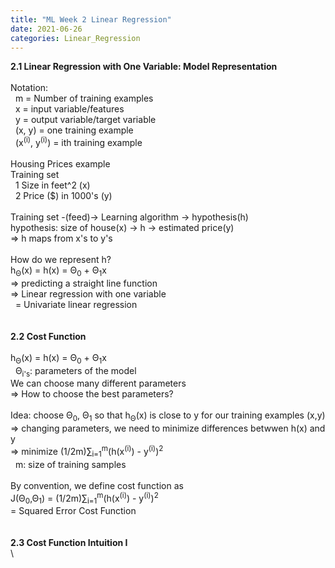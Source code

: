 ```yaml
---
title: "ML Week 2 Linear Regression"
date: 2021-06-26
categories: Linear_Regression
---
```

**2.1 Linear Regression with One Variable: Model Representation**\
\
Notation:\
&nbsp; m = Number of training examples\
&nbsp; x = input variable/features\
&nbsp; y = output variable/target variable\
&nbsp; (x, y) = one training example\
&nbsp; (x<sup>(i)</sup>, y<sup>(i)</sup>) = ith training example\
\
Housing Prices example\
Training set\
&nbsp; 1 Size in feet^2 (x)\
&nbsp; 2 Price ($) in 1000's (y)\
\
Training set -(feed)-> Learning algorithm -> hypothesis(h)\
hypothesis: size of house(x) -> h -> estimated price(y)\
=> h maps from x's to y's\
\
How do we represent h?\
h<sub>Θ</sub>(x) = h(x) = Θ<sub>0</sub> + Θ<sub>1</sub>x\
=> predicting a straight line function\
=> Linear regression with one variable\
&nbsp; = Univariate linear regression\
\
\
**2.2 Cost Function**\
\
h<sub>Θ</sub>(x) = h(x) = Θ<sub>0</sub> + Θ<sub>1</sub>x\
&nbsp; Θ<sub>i's</sub>: parameters of the model\
We can choose many different parameters\
=> How to choose the best parameters?\
\
Idea: choose Θ<sub>0</sub>, Θ<sub>1</sub> so that h<sub>Θ</sub>(x) is close to y for our training examples (x,y)\
=> changing parameters, we need to minimize differences betwwen h(x) and y\
=> minimize (1/2m)∑<sub>i=1</sub><sup>m</sup>(h(x<sup>(i)</sup>) - y<sup>(i)</sup>)<sup>2</sup>\
&nbsp; m: size of training samples\
\
By convention, we define cost function as\
J(Θ<sub>0</sub>,Θ<sub>1</sub>) = (1/2m)∑<sub>i=1</sub><sup>m</sup>(h(x<sup>(i)</sup>) - y<sup>(i)</sup>)<sup>2</sup>\
= Squared Error Cost Function\
\
\
**2.3 Cost Function Intuition I**\
\




